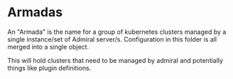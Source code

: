 # Armadas

An "Armada" is the name for a group of kubernetes clusters managed by a single instance/set of
Admiral server/s. Configuration in this folder is all merged into a single object.

This will hold clusters that need to be managed by admiral and potentially things like plugin
definitions.
